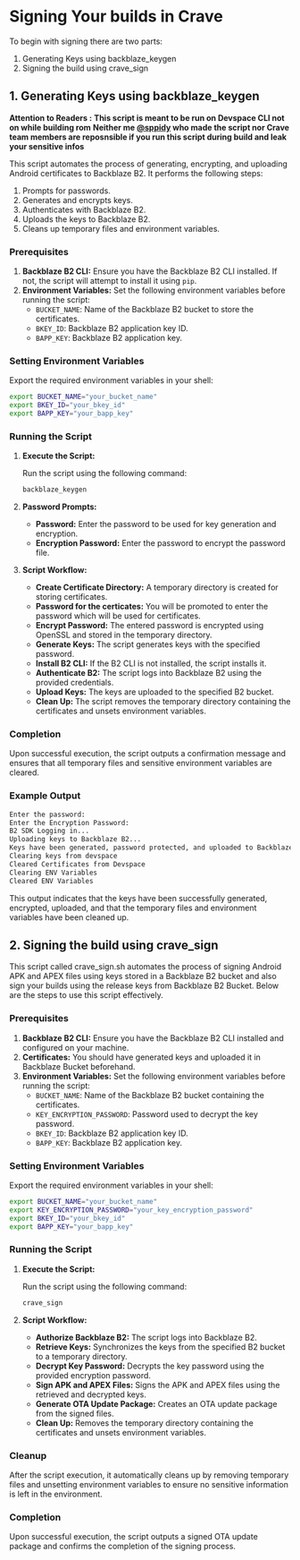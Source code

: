 # Signing Your builds in Crave
To begin with signing there are two parts:
1. Generating Keys using backblaze_keygen
2. Signing the build using crave_sign
   
## 1. Generating Keys using backblaze_keygen

**Attention to Readers :**
**This script is meant to be run on Devspace CLI not on while building rom**
**Neither me [@sppidy](htpps://github.com/sppidy) who made the script nor Crave team members are reposnsible if you run this script during build and leak your sensitive infos**

This script automates the process of generating, encrypting, and uploading Android certificates to Backblaze B2. It performs the following steps:
1. Prompts for passwords.
2. Generates and encrypts keys.
3. Authenticates with Backblaze B2.
4. Uploads the keys to Backblaze B2.
5. Cleans up temporary files and environment variables.

### Prerequisites

1. **Backblaze B2 CLI:** Ensure you have the Backblaze B2 CLI installed. If not, the script will attempt to install it using `pip`.
2. **Environment Variables:** Set the following environment variables before running the script:
   - `BUCKET_NAME`: Name of the Backblaze B2 bucket to store the certificates.
   - `BKEY_ID`: Backblaze B2 application key ID.
   - `BAPP_KEY`: Backblaze B2 application key.

### Setting Environment Variables

Export the required environment variables in your shell:

```sh
export BUCKET_NAME="your_bucket_name"
export BKEY_ID="your_bkey_id"
export BAPP_KEY="your_bapp_key"
```

### Running the Script

1. **Execute the Script:**

   Run the script using the following command:

   ```sh
   backblaze_keygen
   ```

2. **Password Prompts:**
   - **Password:** Enter the password to be used for key generation and encryption.
   - **Encryption Password:** Enter the password to encrypt the password file.

3. **Script Workflow:**
   - **Create Certificate Directory:** A temporary directory is created for storing certificates.
   - **Password for the certicates:** You will be promoted to enter the password which will be used for certificates.
   - **Encrypt Password:** The entered password is encrypted using OpenSSL and stored in the temporary directory.
   - **Generate Keys:** The script generates keys with the specified password.
   - **Install B2 CLI:** If the B2 CLI is not installed, the script installs it.
   - **Authenticate B2:** The script logs into Backblaze B2 using the provided credentials.
   - **Upload Keys:** The keys are uploaded to the specified B2 bucket.
   - **Clean Up:** The script removes the temporary directory containing the certificates and unsets environment variables.

### Completion

Upon successful execution, the script outputs a confirmation message and ensures that all temporary files and sensitive environment variables are cleared.

### Example Output

```sh
Enter the password:
Enter the Encryption Password:
B2 SDK Logging in...
Uploading keys to Backblaze B2...
Keys have been generated, password protected, and uploaded to Backblaze B2.
Clearing keys from devspace
Cleared Certificates from Devspace
Clearing ENV Variables
Cleared ENV Variables
```

This output indicates that the keys have been successfully generated, encrypted, uploaded, and that the temporary files and environment variables have been cleaned up.

## 2. Signing the build using crave_sign
This script called crave_sign.sh automates the process of signing Android APK and APEX files using keys stored in a Backblaze B2 bucket and also sign your builds using the release keys from Backblaze B2 Bucket. Below are the steps to use this script effectively.

### Prerequisites

1. **Backblaze B2 CLI:** Ensure you have the Backblaze B2 CLI installed and configured on your machine.
2. **Certificates:** You should have generated keys and uploaded it in Backblaze Bucket beforehand.
3. **Environment Variables:** Set the following environment variables before running the script:
   - `BUCKET_NAME`: Name of the Backblaze B2 bucket containing the certificates.
   - `KEY_ENCRYPTION_PASSWORD`: Password used to decrypt the key password.
   - `BKEY_ID`: Backblaze B2 application key ID.
   - `BAPP_KEY`: Backblaze B2 application key.

### Setting Environment Variables

Export the required environment variables in your shell:

```sh
export BUCKET_NAME="your_bucket_name"
export KEY_ENCRYPTION_PASSWORD="your_key_encryption_password"
export BKEY_ID="your_bkey_id"
export BAPP_KEY="your_bapp_key"
```

### Running the Script

1. **Execute the Script:**

   Run the script using the following command:

   ```sh
   crave_sign
   ```

2. **Script Workflow:**
   - **Authorize Backblaze B2:** The script logs into Backblaze B2.
   - **Retrieve Keys:** Synchronizes the keys from the specified B2 bucket to a temporary directory.
   - **Decrypt Key Password:** Decrypts the key password using the provided encryption password.
   - **Sign APK and APEX Files:** Signs the APK and APEX files using the retrieved and decrypted keys.
   - **Generate OTA Update Package:** Creates an OTA update package from the signed files.
   - **Clean Up:** Removes the temporary directory containing the certificates and unsets environment variables.

### Cleanup

After the script execution, it automatically cleans up by removing temporary files and unsetting environment variables to ensure no sensitive information is left in the environment.

### Completion

Upon successful execution, the script outputs a signed OTA update package and confirms the completion of the signing process.
